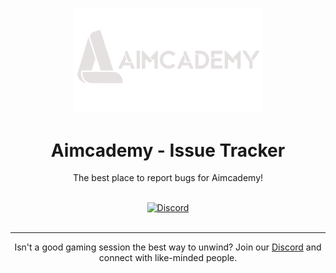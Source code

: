 <p align="center"><a href="https://store.steampowered.com/app/2646660/Aimcademy/"><img src="/.github/assets/logo.svg" width="300"/></a></p>

<h1 align="center">Aimcademy - Issue Tracker</h1>

<p align="center">The best place to report bugs for Aimcademy!</p>

<br>
<div align="center">
<a href="http://discord.aimcademy.gg"><img alt="Discord" src="https://img.shields.io/discord/1210511578722607114?label=Discord&color=%235865F2"></a>
</div>
<br>

---

<p align="center">Isn't a good gaming session the best way to unwind? Join our <a href="http://discord.aimcademy.gg">Discord</a> and connect with like-minded people.</p>
